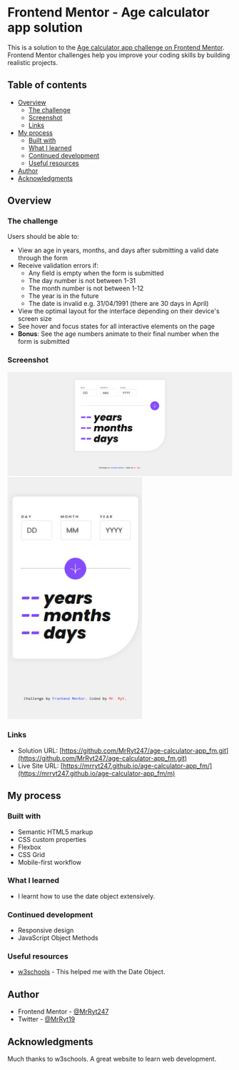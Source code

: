 # Frontend Mentor - Age calculator app solution

This is a solution to the [Age calculator app challenge on Frontend Mentor](https://www.frontendmentor.io/challenges/age-calculator-app-dF9DFFpj-Q). Frontend Mentor challenges help you improve your coding skills by building realistic projects. 

## Table of contents

- [Overview](#overview)
  - [The challenge](#the-challenge)
  - [Screenshot](#screenshot)
  - [Links](#links)
- [My process](#my-process)
  - [Built with](#built-with)
  - [What I learned](#what-i-learned)
  - [Continued development](#continued-development)
  - [Useful resources](#useful-resources)
- [Author](#author)
- [Acknowledgments](#acknowledgments)

## Overview

### The challenge

Users should be able to:

- View an age in years, months, and days after submitting a valid date through the form
- Receive validation errors if:
  - Any field is empty when the form is submitted
  - The day number is not between 1-31
  - The month number is not between 1-12
  - The year is in the future
  - The date is invalid e.g. 31/04/1991 (there are 30 days in April)
- View the optimal layout for the interface depending on their device's screen size
- See hover and focus states for all interactive elements on the page
- **Bonus**: See the age numbers animate to their final number when the form is submitted

### Screenshot

![desktop-view](./assets/images/desktop-view.jpg)
![mobile-view](./assets/images/mobile-view.jpg)

### Links

- Solution URL: [https://github.com/MrRyt247/age-calculator-app_fm.git](https://github.com/MrRyt247/age-calculator-app_fm.git)
- Live Site URL: [https://mrryt247.github.io/age-calculator-app_fm/](https://mrryt247.github.io/age-calculator-app_fm/m)

## My process

### Built with

- Semantic HTML5 markup
- CSS custom properties
- Flexbox
- CSS Grid
- Mobile-first workflow

### What I learned

- I learnt how to use the date object extensively.

### Continued development

- Responsive design
- JavaScript Object Methods


### Useful resources

- [w3schools](https://www.w3schools.com/jsref/jsref_obj_date.asp) - This helped me with the Date Object.

## Author

- Frontend Mentor - [@MrRyt247](https://www.frontendmentor.io/profile/MrRyt247)
- Twitter - [@MrRyt19](https://www.twitter.com/MrRyt19?t=7|9R5z1MSEmgcekuJ_1ujA&s=09)

## Acknowledgments

Much thanks to w3schools. A great website to learn web development.